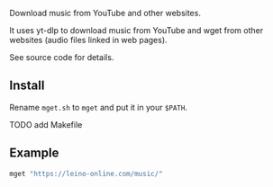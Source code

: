 Download music from YouTube and other websites.

It uses yt-dlp to download music from YouTube and wget from other websites (audio files linked in web pages).

See source code for details.

## Install

Rename `mget.sh` to `mget` and put it in your `$PATH`.

TODO add Makefile

## Example

```sh
mget "https://leino-online.com/music/"
```
